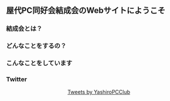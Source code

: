 ## 屋代PC同好会結成会のWebサイトにようこそ

### 結成会とは？

### どんなことをするの？

### こんなことをしています

### Twitter

<div style="text-align: center;">
<a class="twitter-timeline" data-width="320" data-height="700" data-theme="dark" href="https://twitter.com/YashiroPCClub?ref_src=twsrc%5Etfw">Tweets by YashiroPCClub</a> <script async src="https://platform.twitter.com/widgets.js" charset="utf-8"></script>
</div>
